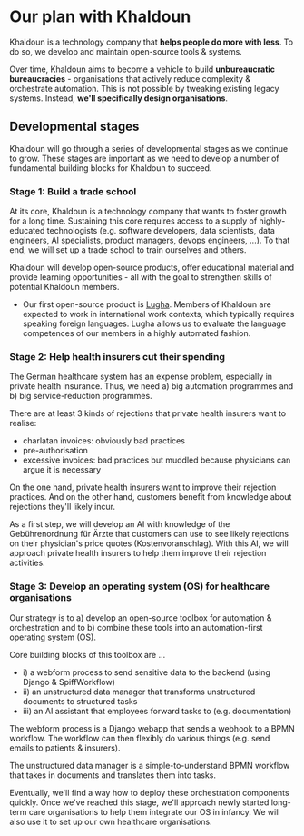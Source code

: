 # Our plan with Khaldoun

Khaldoun is a technology company that **helps people do more with less**.
To do so, we develop and maintain open-source tools & systems.

Over time, Khaldoun aims to become a vehicle
to build **unbureaucratic bureaucracies** - organisations that actively
reduce complexity & orchestrate automation.
This is not possible by tweaking existing legacy systems.
Instead, **we'll specifically design organisations**.

## Developmental stages

Khaldoun will go through a series of developmental stages
as we continue to grow. These stages are important as we
need to develop a number of fundamental building blocks
for Khaldoun to succeed.

### Stage 1: Build a trade school

At its core, Khaldoun is a technology company
that wants to foster growth for a long time.
Sustaining this core requires access
to a supply of highly-educated technologists
(e.g. software developers, data scientists, data engineers,
AI specialists, product managers, devops engineers, ...).
To that end, we will set up a trade school
to train ourselves and others.

Khaldoun will develop open-source products, offer educational
material and provide learning opportunities - all with
the goal to strengthen skills of potential Khaldoun members.

- Our first open-source product is
  <a href="https://lugha.xyz" target="_blank">Lugha</a>.
  Members of Khaldoun are expected to work in international work contexts,
  which typically requires speaking foreign languages.
  Lugha allows us to evaluate the language competences
  of our members in a highly automated fashion.

### Stage 2: Help health insurers cut their spending 

The German healthcare system has an expense problem, 
especially in private health insurance. 
Thus, we need a) big automation programmes and b) big service-reduction programmes.

There are at least 3 kinds of rejections that private health insurers want to realise:

- charlatan invoices: obviously bad practices
- pre-authorisation
- excessive invoices: bad practices but muddled because physicians can argue it is necessary

On the one hand, private health insurers want to improve their rejection practices. 
And on the other hand, customers benefit from knowledge about rejections they'll likely incur.

As a first step, we will develop an AI with knowledge of the Gebührenordnung für Ärzte 
that customers can use to see likely rejections 
on their physician's price quotes (Kostenvoranschlag). 
With this AI, we will approach private health insurers to help them improve their rejection activities.

### Stage 3: Develop an operating system (OS) for healthcare organisations

Our strategy is to a) develop an open-source toolbox for automation & orchestration
and to b) combine these tools into an automation-first operating system (OS).

Core building blocks of this toolbox are ...

- i) a webform process to send sensitive data to the backend (using Django & SpiffWorkflow)
- ii) an unstructured data manager that transforms unstructured documents to structured tasks
- iii) an AI assistant that employees forward tasks to (e.g. documentation)

The webform process is a Django webapp that sends a webhook to a BPMN workflow.
The workflow can then flexibly do various things (e.g. send emails to patients & insurers).

The unstructured data manager is a simple-to-understand BPMN workflow that takes in 
documents and translates them into tasks.

Eventually, we'll find a way how to deploy these orchestration components quickly.
Once we've reached this stage, we'll approach newly started long-term care organisations 
to help them integrate our OS in infancy. We will also use it to set up our own 
healthcare organisations.

